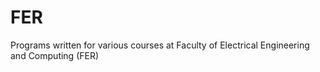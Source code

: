 # FER
Programs written for various courses at Faculty of Electrical Engineering and Computing (FER)
